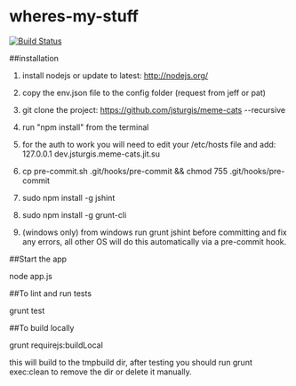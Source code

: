 wheres-my-stuff
===============

[![Build Status](https://secure.travis-ci.org/jsturgis/meme-cats.png)](http://travis-ci.org/jsturgis/meme-cats)

##installation

1. install nodejs or update to latest:
	http://nodejs.org/

2. copy the env.json file to the config folder (request from jeff or pat)

3. git clone the project:
	https://github.com/jsturgis/meme-cats --recursive

4. run "npm install" from the terminal

5. for the auth to work you will need to edit your /etc/hosts file and add:
	127.0.0.1	dev.jsturgis.meme-cats.jit.su

6. cp pre-commit.sh .git/hooks/pre-commit && chmod 755 .git/hooks/pre-commit

7. sudo npm install -g jshint

8. sudo npm install -g grunt-cli

9. (windows only) from windows run grunt jshint before committing and fix any errors, all other OS will do this automatically via a pre-commit hook.

##Start the app

node app.js

##To lint and run tests

grunt test

##To build locally

grunt requirejs:buildLocal

this will build to the tmpbuild dir, after testing you should run grunt exec:clean to remove the dir or delete it manually.